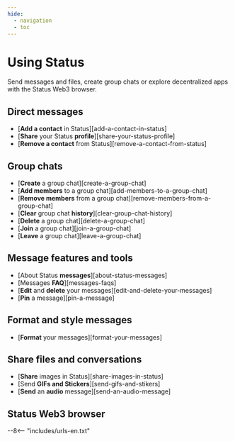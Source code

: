 ```yaml
---
hide:
  - navigation
  - toc
---
```


# Using Status

Send messages and files, create group chats or explore decentralized apps with the Status Web3 browser.

## Direct messages

- [**Add a contact** in Status][add-a-contact-in-status]
- [**Share** your Status **profile**][share-your-status-profile]
- [**Remove a contact** from Status][remove-a-contact-from-status]

## Group chats

- [**Create** a group chat][create-a-group-chat]
- [**Add members** to a group chat][add-members-to-a-group-chat]
- [**Remove members** from a group chat][remove-members-from-a-group-chat]
- [**Clear** group chat **history**][clear-group-chat-history]
- [**Delete** a group chat][delete-a-group-chat]
- [**Join** a group chat][join-a-group-chat]
- [**Leave** a group chat][leave-a-group-chat]

## Message features and tools

- [About Status **messages**][about-status-messages]
- [Messages **FAQ**][messages-faqs]
- [**Edit** and **delete** your messages][edit-and-delete-your-messages]
- [**Pin** a message][pin-a-message]

## Format and style messages

- [**Format** your messages][format-your-messages]

## Share files and conversations

- [**Share** images in Status][share-images-in-status]
- [Send **GIFs and Stickers**][send-gifs-and-stikers]
- [**Send** an **audio** message][send-an-audio-message]

## Status Web3 browser

--8<-- "includes/urls-en.txt"
